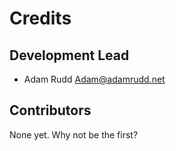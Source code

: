 
Credits
=======

Development Lead
----------------

* Adam Rudd <Adam@adamrudd.net>

Contributors
------------

None yet. Why not be the first?
